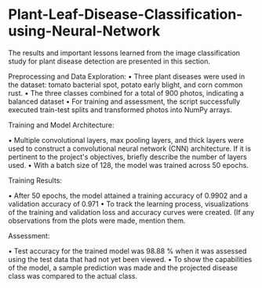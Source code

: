 # Plant-Leaf-Disease-Classification-using-Neural-Network
The results and important lessons learned from the image classification study for plant disease detection are presented in this section. 

Preprocessing and Data Exploration:
•	Three plant diseases were used in the dataset: tomato bacterial spot, potato early blight, and corn common rust.
•	The three classes combined for a total of 900 photos, indicating a balanced dataset
•	For training and assessment, the script successfully executed train-test splits and transformed photos into NumPy arrays.
  
Training and Model Architecture: 

•	Multiple convolutional layers, max pooling layers, and thick layers were used to construct a convolutional neural network (CNN) architecture. If it is pertinent to the project's objectives, briefly describe the number of layers used. 
•	With a batch size of 128, the model was trained across 50 epochs. 
 
Training Results: 

•	After 50 epochs, the model attained a training accuracy of 0.9902 and a validation accuracy of 0.971
•	To track the learning process, visualizations of the training and validation loss and accuracy curves were created. (If any observations from the plots were made, mention them.

 
          
Assessment: 

•	Test accuracy for the trained model was 98.88 % when it was assessed using the test data that had not yet been viewed. 
•	To show the capabilities of the model, a sample prediction was made and the projected disease class was compared to the actual class. 
